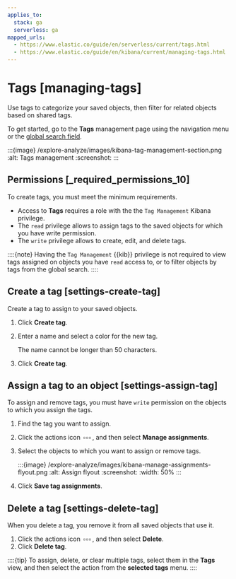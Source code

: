 ```yaml
---
applies_to:
  stack: ga
  serverless: ga
mapped_urls:
  - https://www.elastic.co/guide/en/serverless/current/tags.html
  - https://www.elastic.co/guide/en/kibana/current/managing-tags.html
---
```


# Tags [managing-tags]


Use tags to categorize your saved objects, then filter for related objects based on shared tags.

To get started, go to the **Tags** management page using the navigation menu or the [global search field](../../explore-analyze/find-and-organize/find-apps-and-objects.md).

:::{image} /explore-analyze/images/kibana-tag-management-section.png
:alt: Tags management
:screenshot:
:::


## Permissions [_required_permissions_10]

To create tags, you must meet the minimum requirements.

* Access to **Tags** requires a role with the the `Tag Management` Kibana privilege.
* The `read` privilege allows to assign tags to the saved objects for which you have write permission.
* The `write` privilege allows to create, edit, and delete tags.

::::{note}
Having the `Tag Management` {{kib}} privilege is not required to view tags assigned on objects you have `read` access to, or to filter objects by tags from the global search.
::::


## Create a tag [settings-create-tag]

Create a tag to assign to your saved objects.

1. Click **Create tag**.
2. Enter a name and select a color for the new tag.

    The name cannot be longer than 50 characters.

3. Click **Create tag**.


## Assign a tag to an object [settings-assign-tag]

To assign and remove tags, you must have `write` permission on the objects to which you assign the tags.

1. Find the tag you want to assign.
2. Click the actions icon ![Actions icon](/explore-analyze/images/kibana-actions_icon.png ""), and then select **Manage assignments**.
3. Select the objects to which you want to assign or remove tags.

   :::{image} /explore-analyze/images/kibana-manage-assignments-flyout.png
   :alt: Assign flyout
   :screenshot:
   :width: 50%
   :::

4. Click **Save tag assignments**.


## Delete a tag [settings-delete-tag]

When you delete a tag, you remove it from all saved objects that use it.

1. Click the actions icon ![Actions icon](/explore-analyze/images/kibana-actions_icon.png ""), and then select **Delete**.
2. Click **Delete tag**.

::::{tip}
To assign, delete, or clear multiple tags, select them in the **Tags** view, and then select the action from the **selected tags** menu.
::::


